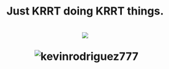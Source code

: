 <h1 align="center">Just KRRT doing KRRT things.<h1>
<p align=center>
<img src="https://github-readme-streak-stats.herokuapp.com/?user=KRRT7&stroke=ffffff&background=1c1917&ring=0891b2&fire=0891b2&currStreakNum=ffffff&currStreakLabel=0891b2&sideNums=ffffff&sideLabels=ffffff&dates=ffffff&hide_border=true" />
<p>
<p align="center"
<p>&nbsp;<img align="center" src="https://github-readme-stats.vercel.app/api?username=KRRT7&show_icons=true&locale=en" alt="kevinrodriguez777" /></p>

